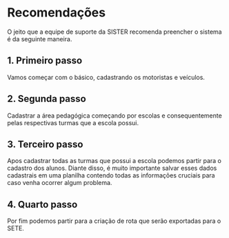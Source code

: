 # Recomendações

O jeito que a equipe de suporte da SISTER recomenda preencher o sistema é da seguinte maneira. 

## 1. Primeiro passo
Vamos começar com o básico, cadastrando os motoristas e veículos.

## 2. Segunda passo
Cadastrar a área pedagógica começando por escolas e consequentemente pelas respectivas turmas que a escola possui.

## 3. Terceiro passo
Apos cadastrar todas as turmas que possui a escola podemos partir para o cadastro dos alunos. Diante disso, é muito importante salvar esses dados cadastrais em uma planilha contendo todas as informações cruciais para caso venha ocorrer algum problema. 

## 4. Quarto passo
Por fim podemos partir para a criação de rota que serão exportadas para o SETE.

